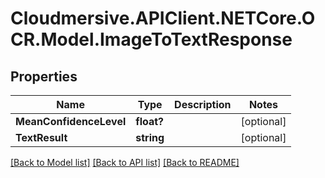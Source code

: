 # Cloudmersive.APIClient.NETCore.OCR.Model.ImageToTextResponse
## Properties

Name | Type | Description | Notes
------------ | ------------- | ------------- | -------------
**MeanConfidenceLevel** | **float?** |  | [optional] 
**TextResult** | **string** |  | [optional] 

[[Back to Model list]](../README.md#documentation-for-models) [[Back to API list]](../README.md#documentation-for-api-endpoints) [[Back to README]](../README.md)

